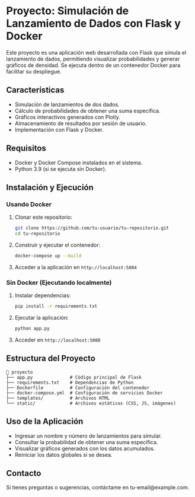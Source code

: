 # Proyecto: Simulación de Lanzamiento de Dados con Flask y Docker

Este proyecto es una aplicación web desarrollada con Flask que simula el lanzamiento de dados, permitiendo visualizar probabilidades y generar gráficos de densidad. Se ejecuta dentro de un contenedor Docker para facilitar su despliegue.

## Características

- Simulación de lanzamientos de dos dados.
- Cálculo de probabilidades de obtener una suma específica.
- Gráficos interactivos generados con Plotly.
- Almacenamiento de resultados por sesión de usuario.
- Implementación con Flask y Docker.

## Requisitos

- Docker y Docker Compose instalados en el sistema.
- Python 3.9 (si se ejecuta sin Docker).

## Instalación y Ejecución

### Usando Docker

1. Clonar este repositorio:
   ```sh
   git clone https://github.com/tu-usuario/tu-repositorio.git
   cd tu-repositorio
   ```
2. Construir y ejecutar el contenedor:
   ```sh
   docker-compose up --build
   ```
3. Acceder a la aplicación en `http://localhost:5004`

### Sin Docker (Ejecutando localmente)

1. Instalar dependencias:
   ```sh
   pip install -r requirements.txt
   ```
2. Ejecutar la aplicación:
   ```sh
   python app.py
   ```
3. Acceder en `http://localhost:5000`

## Estructura del Proyecto

```plaintext
📂 proyecto
├── app.py              # Código principal de Flask
├── requirements.txt    # Dependencias de Python
├── Dockerfile          # Configuración del contenedor
├── docker-compose.yml  # Configuración de servicios Docker
├── templates/          # Archivos HTML
└── static/             # Archivos estáticos (CSS, JS, imágenes)
```

## Uso de la Aplicación

- Ingresar un nombre y número de lanzamientos para simular.
- Consultar la probabilidad de obtener una suma específica.
- Visualizar gráficos generados con los datos acumulados.
- Reiniciar los datos globales si se desea.

## Contacto

Si tienes preguntas o sugerencias, contáctame en tu-email\@example.com.

